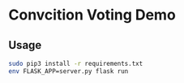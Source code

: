 # Convcition Voting Demo

## Usage

```sh
sudo pip3 install -r requirements.txt
env FLASK_APP=server.py flask run
```
